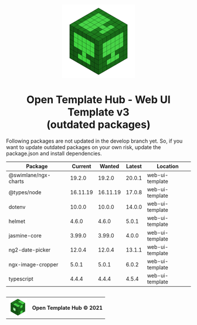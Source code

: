 <p align="center">
  <a href="https://opentemplatehub.com">
    <img src="https://raw.githubusercontent.com/open-template-hub/open-template-hub.github.io/master/assets/logo/ui/web-ui-logo.png" alt="Logo" width=200>
  </a>
</p>


<h1 align="center">
Open Template Hub - Web UI Template v3
  <br/>
(outdated packages)
</h1>

Following packages are not updated in the develop branch yet. So, if you want to update outdated packages on your own risk, update the package.json and install dependencies.

| Package | Current | Wanted | Latest | Location |
| --- | --- | --- | --- | --- |
| @swimlane/ngx-charts | 19.2.0 | 19.2.0 | 20.0.1 | web-ui-template |
| @types/node | 16.11.19 | 16.11.19 | 17.0.8 | web-ui-template |
| dotenv | 10.0.0 | 10.0.0 | 14.0.0 | web-ui-template |
| helmet | 4.6.0 | 4.6.0 | 5.0.1 | web-ui-template |
| jasmine-core | 3.99.0 | 3.99.0 | 4.0.0 | web-ui-template |
| ng2-date-picker | 12.0.4 | 12.0.4 | 13.1.1 | web-ui-template |
| ngx-image-cropper | 5.0.1 | 5.0.1 | 6.0.2 | web-ui-template |
| typescript | 4.4.4 | 4.4.4 | 4.5.4 | web-ui-template |

<table align="right"><tr><td><a href="https://opentemplatehub.com"><img src="https://raw.githubusercontent.com/open-template-hub/open-template-hub.github.io/master/assets/logo/brand-logo.png" width="50px" alt="oth"/></a></td><td><b>Open Template Hub © 2021</b></td></tr></table>

